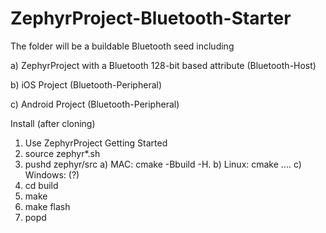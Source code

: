 # ZephyrProject-Bluetooth-Starter
The folder will be a buildable Bluetooth seed including

   a) ZephyrProject with a Bluetooth 128-bit based attribute (Bluetooth-Host)
   
   b) iOS Project (Bluetooth-Peripheral)
   
   c) Android Project (Bluetooth-Peripheral)
   
   Install (after cloning) 
   
   1) Use ZephyrProject Getting Started
   2) source zephyr*.sh
   3) pushd zephyr/src
      a) MAC: cmake -Bbuild -H.
      b) Linux: cmake ....
      c) Windows: (?)
   4) cd build
   5) make 
   6) make flash
   7) popd
   
